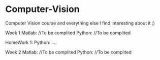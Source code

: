 # Computer-Vision
Computer Vision course and everything else I find interesting about it ;)

Week 1
Matlab:
  //To be complited
Python: 
  //To be complited

HomeWork 1:
Python:
  ....

Week 2
Matlab: 
  //To be complited
Python: 
  //To be complited
